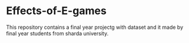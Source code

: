 # Effects-of-E-games
This repository contains a final year projectg with dataset and it made by final year students from sharda university.
